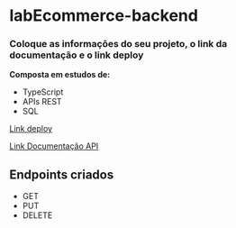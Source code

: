 # labEcommerce-backend
### Coloque as informações do seu projeto, o link da documentação e o link deploy

**Composta em estudos de:**

- TypeScript
- APIs REST
- SQL

[Link deploy](https://gaabriel-alisson-backend37.onrender.com/)

[Link Documentação API](https://documenter.getpostman.com/view/22369915/2s8YzMXQhN)

## Endpoints criados
- GET
- PUT
- DELETE


